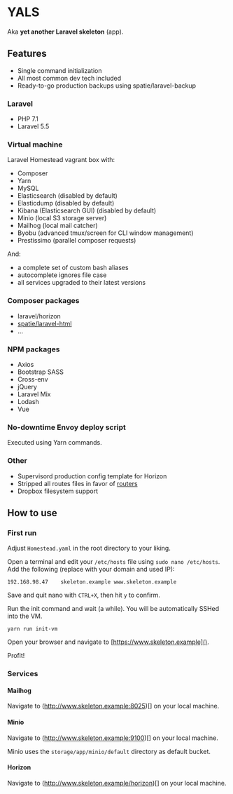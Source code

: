 # YALS

Aka __yet another Laravel skeleton__ (app).

## Features

- Single command initialization
- All most common dev tech included
- Ready-to-go production backups using spatie/laravel-backup

### Laravel

- PHP 7.1
- Laravel 5.5

### Virtual machine

Laravel Homestead vagrant box with:

- Composer
- Yarn
- MySQL
- Elasticsearch (disabled by default)
- Elasticdump (disabled by default)
- Kibana (Elasticsearch GUI) (disabled by default)
- Minio (local S3 storage server)
- Mailhog (local mail catcher)
- Byobu (advanced tmux/screen for CLI window management)
- Prestissimo (parallel composer requests)

And:

- a complete set of custom bash aliases
- autocomplete ignores file case
- all services upgraded to their latest versions

### Composer packages

- laravel/horizon
- [spatie/laravel-html](https://github.com/spatie/laravel-html)
- …

### NPM packages

- Axios
- Bootstrap SASS
- Cross-env
- jQuery
- Laravel Mix
- Lodash
- Vue

### No-downtime Envoy deploy script

Executed using Yarn commands.

### Other

- Supervisord production config template for Horizon
- Stripped all routes files in favor of [routers](https://www.github.com/sebastiaanluca/laravel-router)
- Dropbox filesystem support

## How to use

### First run

Adjust `Homestead.yaml` in the root directory to your liking.

Open a terminal and edit your `/etc/hosts` file using `sudo nano /etc/hosts`. Add the following (replace with your domain and used IP):

```
192.168.98.47    skeleton.example www.skeleton.example
```

Save and quit nano with `CTRL+X`, then hit `y` to confirm.

Run the init command and wait (a while). You will be automatically SSHed into the VM.

```
yarn run init-vm
```

Open your browser and navigate to [https://www.skeleton.example]().

Profit!

### Services

#### Mailhog

Navigate to (http://www.skeleton.example:8025)[] on your local machine.

#### Minio

Navigate to (http://www.skeleton.example:9100)[] on your local machine.

Minio uses the `storage/app/minio/default` directory as default bucket.

#### Horizon

Navigate to (http://www.skeleton.example/horizon)[] on your local machine.
